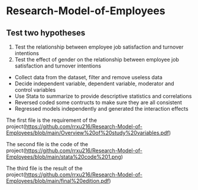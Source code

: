 # Research-Model-of-Employees
## Test two hypotheses 

1. Test the relationship between employee job satisfaction and turnover intentions
2. Test the effect of gender on the relationship between employee job satisfaction and turnover intentions


- Collect data from the dataset, filter and remove useless data
- Decide independent variable, dependent variable, moderator and control variables
- Use Stata to summarize to provide descriptive statistics and correlations
- Reversed coded some contructs to make sure they are all consistent
- Regressed models independently and generated the interaction effects 

The first file is the requirement of the project(https://github.com/rrxu216/Research-Model-of-Employees/blob/main/Overview%20of%20study%20variables.pdf)

The second file is the code of the project(https://github.com/rrxu216/Research-Model-of-Employees/blob/main/stata%20code%201.png)

The third file is the result of the project(https://github.com/rrxu216/Research-Model-of-Employees/blob/main/final%20edition.pdf)
